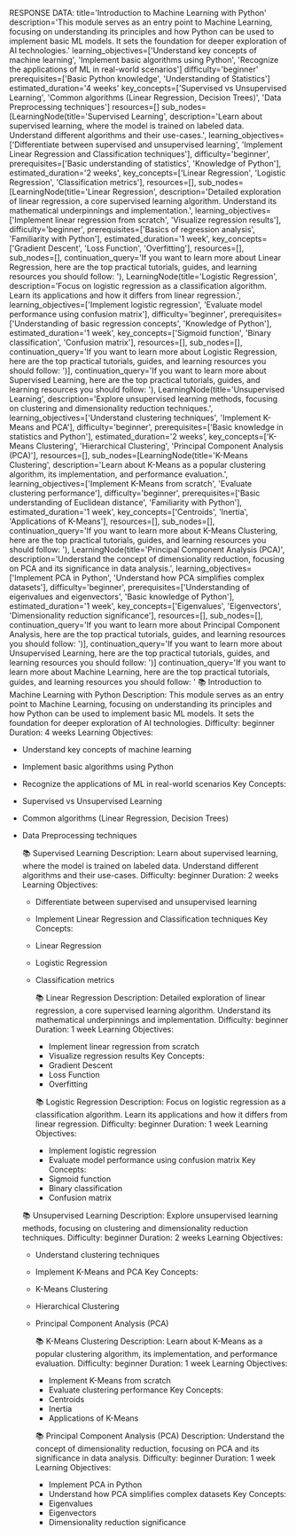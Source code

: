 RESPONSE DATA: title='Introduction to Machine Learning with Python' description='This module serves as an entry point to Machine Learning, focusing on understanding its principles and how Python can be used to implement basic ML models. It sets the foundation for deeper exploration of AI technologies.' learning_objectives=['Understand key concepts of machine learning', 'Implement basic algorithms using Python', 'Recognize the applications of ML in real-world scenarios'] difficulty='beginner' prerequisites=['Basic Python knowledge', 'Understanding of Statistics'] estimated_duration='4 weeks' key_concepts=['Supervised vs Unsupervised Learning', 'Common algorithms (Linear Regression, Decision Trees)', 'Data Preprocessing techniques'] resources=[] sub_nodes=[LearningNode(title='Supervised Learning', description='Learn about supervised learning, where the model is trained on labeled data. Understand different algorithms and their use-cases.', learning_objectives=['Differentiate between supervised and unsupervised learning', 'Implement Linear Regression and Classification techniques'], difficulty='beginner', prerequisites=['Basic understanding of statistics', 'Knowledge of Python'], estimated_duration='2 weeks', key_concepts=['Linear Regression', 'Logistic Regression', 'Classification metrics'], resources=[], sub_nodes=[LearningNode(title='Linear Regression', description='Detailed exploration of linear regression, a core supervised learning algorithm. Understand its mathematical underpinnings and implementation.', learning_objectives=['Implement linear regression from scratch', 'Visualize regression results'], difficulty='beginner', prerequisites=['Basics of regression analysis', 'Familiarity with Python'], estimated_duration='1 week', key_concepts=['Gradient Descent', 'Loss Function', 'Overfitting'], resources=[], sub_nodes=[], continuation_query='If you want to learn more about Linear Regression, here are the top practical tutorials, guides, and learning resources you should follow: '), LearningNode(title='Logistic Regression', description='Focus on logistic regression as a classification algorithm. Learn its applications and how it differs from linear regression.', learning_objectives=['Implement logistic regression', 'Evaluate model performance using confusion matrix'], difficulty='beginner', prerequisites=['Understanding of basic regression concepts', 'Knowledge of Python'], estimated_duration='1 week', key_concepts=['Sigmoid function', 'Binary classification', 'Confusion matrix'], resources=[], sub_nodes=[], continuation_query='If you want to learn more about Logistic Regression, here are the top practical tutorials, guides, and learning resources you should follow: ')], continuation_query='If you want to learn more about Supervised Learning, here are the top practical tutorials, guides, and learning resources you should follow: '), LearningNode(title='Unsupervised Learning', description='Explore unsupervised learning methods, focusing on clustering and dimensionality reduction techniques.', learning_objectives=['Understand clustering techniques', 'Implement K-Means and PCA'], difficulty='beginner', prerequisites=['Basic knowledge in statistics and Python'], estimated_duration='2 weeks', key_concepts=['K-Means Clustering', 'Hierarchical Clustering', 'Principal Component Analysis (PCA)'], resources=[], sub_nodes=[LearningNode(title='K-Means Clustering', description='Learn about K-Means as a popular clustering algorithm, its implementation, and performance evaluation.', learning_objectives=['Implement K-Means from scratch', 'Evaluate clustering performance'], difficulty='beginner', prerequisites=['Basic understanding of Euclidean distance', 'Familiarity with Python'], estimated_duration='1 week', key_concepts=['Centroids', 'Inertia', 'Applications of K-Means'], resources=[], sub_nodes=[], continuation_query='If you want to learn more about K-Means Clustering, here are the top practical tutorials, guides, and learning resources you should follow: '), LearningNode(title='Principal Component Analysis (PCA)', description='Understand the concept of dimensionality reduction, focusing on PCA and its significance in data analysis.', learning_objectives=['Implement PCA in Python', 'Understand how PCA simplifies complex datasets'], difficulty='beginner', prerequisites=['Understanding of eigenvalues and eigenvectors', 'Basic knowledge of Python'], estimated_duration='1 week', key_concepts=['Eigenvalues', 'Eigenvectors', 'Dimensionality reduction significance'], resources=[], sub_nodes=[], continuation_query='If you want to learn more about Principal Component Analysis, here are the top practical tutorials, guides, and learning resources you should follow: ')], continuation_query='If you want to learn more about Unsupervised Learning, here are the top practical tutorials, guides, and learning resources you should follow: ')] continuation_query='If you want to learn more about Machine Learning, here are the top practical tutorials, guides, and learning resources you should follow: '
📚 Introduction to Machine Learning with Python
Description: This module serves as an entry point to Machine Learning, focusing on understanding its principles and how Python can be used to implement basic ML models. It sets the foundation for deeper exploration of AI technologies.
Difficulty: beginner
Duration: 4 weeks
Learning Objectives:

- Understand key concepts of machine learning
- Implement basic algorithms using Python
- Recognize the applications of ML in real-world scenarios
  Key Concepts:
- Supervised vs Unsupervised Learning
- Common algorithms (Linear Regression, Decision Trees)
- Data Preprocessing techniques

  📚 Supervised Learning
  Description: Learn about supervised learning, where the model is trained on labeled data. Understand different algorithms and their use-cases.
  Difficulty: beginner
  Duration: 2 weeks
  Learning Objectives:

  - Differentiate between supervised and unsupervised learning
  - Implement Linear Regression and Classification techniques
    Key Concepts:
  - Linear Regression
  - Logistic Regression
  - Classification metrics

    📚 Linear Regression
    Description: Detailed exploration of linear regression, a core supervised learning algorithm. Understand its mathematical underpinnings and implementation.
    Difficulty: beginner
    Duration: 1 week
    Learning Objectives:

    - Implement linear regression from scratch
    - Visualize regression results
      Key Concepts:
    - Gradient Descent
    - Loss Function
    - Overfitting

    📚 Logistic Regression
    Description: Focus on logistic regression as a classification algorithm. Learn its applications and how it differs from linear regression.
    Difficulty: beginner
    Duration: 1 week
    Learning Objectives:

    - Implement logistic regression
    - Evaluate model performance using confusion matrix
      Key Concepts:
    - Sigmoid function
    - Binary classification
    - Confusion matrix

  📚 Unsupervised Learning
  Description: Explore unsupervised learning methods, focusing on clustering and dimensionality reduction techniques.
  Difficulty: beginner
  Duration: 2 weeks
  Learning Objectives:

  - Understand clustering techniques
  - Implement K-Means and PCA
    Key Concepts:
  - K-Means Clustering
  - Hierarchical Clustering
  - Principal Component Analysis (PCA)

    📚 K-Means Clustering
    Description: Learn about K-Means as a popular clustering algorithm, its implementation, and performance evaluation.
    Difficulty: beginner
    Duration: 1 week
    Learning Objectives:

    - Implement K-Means from scratch
    - Evaluate clustering performance
      Key Concepts:
    - Centroids
    - Inertia
    - Applications of K-Means

    📚 Principal Component Analysis (PCA)
    Description: Understand the concept of dimensionality reduction, focusing on PCA and its significance in data analysis.
    Difficulty: beginner
    Duration: 1 week
    Learning Objectives:

    - Implement PCA in Python
    - Understand how PCA simplifies complex datasets
      Key Concepts:
    - Eigenvalues
    - Eigenvectors
    - Dimensionality reduction significance
